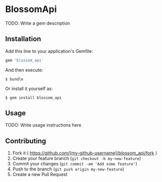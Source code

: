 # BlossomApi

TODO: Write a gem description

## Installation

Add this line to your application's Gemfile:

```ruby
gem 'blossom_api'
```

And then execute:

    $ bundle

Or install it yourself as:

    $ gem install blossom_api

## Usage

TODO: Write usage instructions here

## Contributing

1. Fork it ( https://github.com/[my-github-username]/blossom_api/fork )
2. Create your feature branch (`git checkout -b my-new-feature`)
3. Commit your changes (`git commit -am 'Add some feature'`)
4. Push to the branch (`git push origin my-new-feature`)
5. Create a new Pull Request
